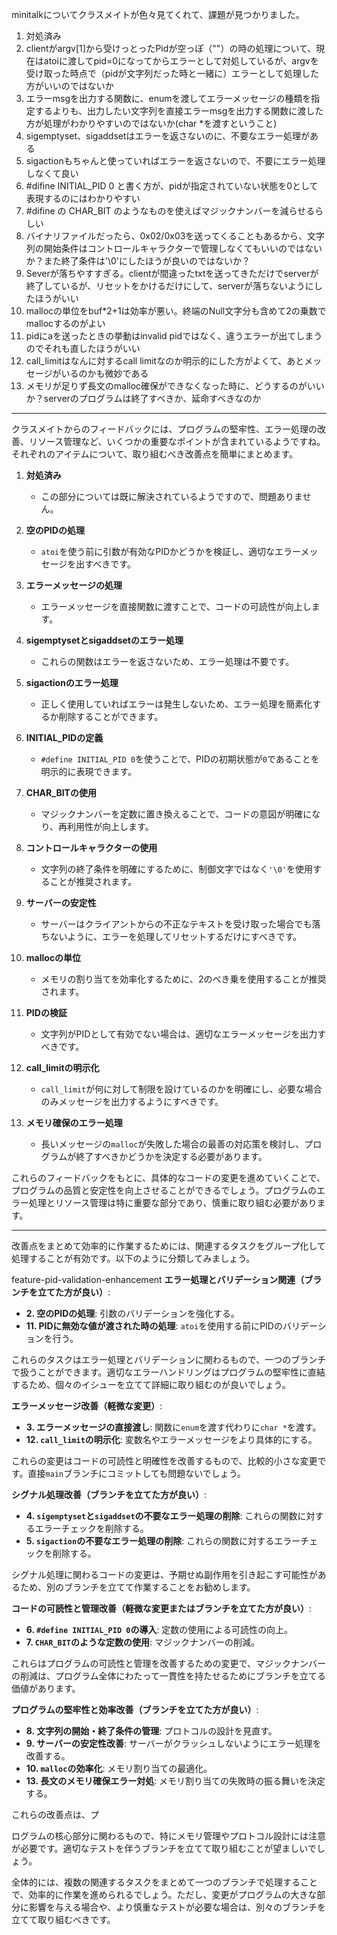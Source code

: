 minitalkについてクラスメイトが色々見てくれて、課題が見つかりました。

1. 対処済み
2. clientがargv[1]から受けっとったPidが空っぽ（""）の時の処理について、現在はatoiに渡してpid=0になってからエラーとして対処しているが、argvを受け取った時点で（pidが文字列だった時と一緒に）エラーとして処理した方がいいのではないか
3. エラーmsgを出力する関数に、enumを渡してエラーメッセージの種類を指定するよりも、出力したい文字列を直接エラーmsgを出力する関数に渡した方が処理がわかりやすいのではないか(char *を渡すということ)
4. sigemptyset、sigaddsetはエラーを返さないのに、不要なエラー処理がある
5. sigactionもちゃんと使っていればエラーを返さないので、不要にエラー処理しなくて良い
6. #difine INITIAL_PID 0 と書く方が、pidが指定されていない状態を0として表現するのにはわかりやすい
7. #difine の CHAR_BIT のようなものを使えばマジックナンバーを減らせるらしい
8. バイナリファイルだったら、0x02/0x03を送ってくることもあるから、文字列の開始条件はコントロールキャラクターで管理しなくてもいいのではないか？また終了条件は'\0'にしたほうが良いのではないか？
9. Severが落ちやすすぎる。clientが間違ったtxtを送ってきただけでserverが終了しているが、リセットをかけるだけにして、serverが落ちないようにしたほうがいい
10. mallocの単位をbuf*2+1は効率が悪い。終端のNull文字分も含めて2の乗数でmallocするのがよい
11. pidにaを送ったときの挙動はinvalid pidではなく、違うエラーが出てしまうのでそれも直したほうがいい
12. call_limitはなんに対するcall limitなのか明示的にした方がよくて、あとメッセージがいるのかも微妙である
13. メモリが足りず長文のmalloc確保ができなくなった時に、どうするのがいいか？serverのプログラムは終了すべきか、延命すべきなのか

---

クラスメイトからのフィードバックには、プログラムの堅牢性、エラー処理の改善、リソース管理など、いくつかの重要なポイントが含まれているようですね。それぞれのアイテムについて、取り組むべき改善点を簡単にまとめます。

1. **対処済み**
   - この部分については既に解決されているようですので、問題ありません。

2. **空のPIDの処理**
   - `atoi`を使う前に引数が有効なPIDかどうかを検証し、適切なエラーメッセージを出すべきです。

3. **エラーメッセージの処理**
   - エラーメッセージを直接関数に渡すことで、コードの可読性が向上します。

4. **sigemptysetとsigaddsetのエラー処理**
   - これらの関数はエラーを返さないため、エラー処理は不要です。

5. **sigactionのエラー処理**
   - 正しく使用していればエラーは発生しないため、エラー処理を簡素化するか削除することができます。

6. **INITIAL_PIDの定義**
   - `#define INITIAL_PID 0`を使うことで、PIDの初期状態が`0`であることを明示的に表現できます。

7. **CHAR_BITの使用**
   - マジックナンバーを定数に置き換えることで、コードの意図が明確になり、再利用性が向上します。

8. **コントロールキャラクターの使用**
   - 文字列の終了条件を明確にするために、制御文字ではなく`'\0'`を使用することが推奨されます。

9. **サーバーの安定性**
   - サーバーはクライアントからの不正なテキストを受け取った場合でも落ちないように、エラーを処理してリセットするだけにすべきです。

10. **mallocの単位**
    - メモリの割り当てを効率化するために、2のべき乗を使用することが推奨されます。

11. **PIDの検証**
    - 文字列がPIDとして有効でない場合は、適切なエラーメッセージを出力すべきです。

12. **call_limitの明示化**
    - `call_limit`が何に対して制限を設けているのかを明確にし、必要な場合のみメッセージを出力するようにすべきです。

13. **メモリ確保のエラー処理**
    - 長いメッセージの`malloc`が失敗した場合の最善の対応策を検討し、プログラムが終了すべきかどうかを決定する必要があります。

これらのフィードバックをもとに、具体的なコードの変更を進めていくことで、プログラムの品質と安定性を向上させることができるでしょう。プログラムのエラー処理とリソース管理は特に重要な部分であり、慎重に取り組む必要があります。

---

改善点をまとめて効率的に作業するためには、関連するタスクをグループ化して処理することが有効です。以下のように分類してみましょう。

feature-pid-validation-enhancement
**エラー処理とバリデーション関連（ブランチを立てた方が良い）**:
- **2. 空のPIDの処理**: 引数のバリデーションを強化する。
- **11. PIDに無効な値が渡された時の処理**: `atoi`を使用する前にPIDのバリデーションを行う。

これらのタスクはエラー処理とバリデーションに関わるもので、一つのブランチで扱うことができます。適切なエラーハンドリングはプログラムの堅牢性に直結するため、個々のイシューを立てて詳細に取り組むのが良いでしょう。

**エラーメッセージ改善（軽微な変更）**:
- **3. エラーメッセージの直接渡し**: 関数に`enum`を渡す代わりに`char *`を渡す。
- **12. `call_limit`の明示化**: 変数名やエラーメッセージをより具体的にする。

これらの変更はコードの可読性と明確性を改善するもので、比較的小さな変更です。直接`main`ブランチにコミットしても問題ないでしょう。

**シグナル処理改善（ブランチを立てた方が良い）**:
- **4. `sigemptyset`と`sigaddset`の不要なエラー処理の削除**: これらの関数に対するエラーチェックを削除する。
- **5. `sigaction`の不要なエラー処理の削除**: これらの関数に対するエラーチェックを削除する。

シグナル処理に関わるコードの変更は、予期せぬ副作用を引き起こす可能性があるため、別のブランチを立てて作業することをお勧めします。

**コードの可読性と管理改善（軽微な変更またはブランチを立てた方が良い）**:
- **6. `#define INITIAL_PID 0`の導入**: 定数の使用による可読性の向上。
- **7. `CHAR_BIT`のような定数の使用**: マジックナンバーの削減。

これらはプログラムの可読性と管理を改善するための変更で、マジックナンバーの削減は、プログラム全体にわたって一貫性を持たせるためにブランチを立てる価値があります。

**プログラムの堅牢性と効率改善（ブランチを立てた方が良い）**:
- **8. 文字列の開始・終了条件の管理**: プロトコルの設計を見直す。
- **9. サーバーの安定性改善**: サーバーがクラッシュしないようにエラー処理を改善する。
- **10. `malloc`の効率化**: メモリ割り当ての最適化。
- **13. 長文のメモリ確保エラー対処**: メモリ割り当ての失敗時の振る舞いを決定する。

これらの改善点は、プ

ログラムの核心部分に関わるもので、特にメモリ管理やプロトコル設計には注意が必要です。適切なテストを伴うブランチを立てて取り組むことが望ましいでしょう。

全体的には、複数の関連するタスクをまとめて一つのブランチで処理することで、効率的に作業を進められるでしょう。ただし、変更がプログラムの大きな部分に影響を与える場合や、より慎重なテストが必要な場合は、別々のブランチを立てて取り組むべきです。
